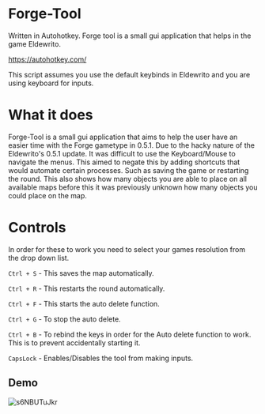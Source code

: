 # Forge-Tool
Written in Autohotkey.
Forge tool is a small gui application that helps in the game Eldewrito.

https://autohotkey.com/

This script assumes you use the default keybinds in Eldewrito and you are using keyboard for inputs.

# What it does

Forge-Tool is a small gui application that aims to help the user have an easier time with the Forge gametype in 0.5.1.
Due to the hacky nature of the Eldewrito's 0.5.1 update.
It was difficult to use the Keyboard/Mouse to navigate the menus. This aimed to negate this by adding shortcuts that would automate certain processes. Such as saving the game or restarting the round.
This also shows how many objects you are able to place on all available maps before this it was previously unknown how many objects you could place on the map.


# Controls

In order for these to work you need to select your games resolution from the drop down list.

`Ctrl + S` - This saves the map automatically.

`Ctrl + R` - This restarts the round automatically.

`Ctrl + F` - This starts the auto delete function.

`Ctrl + G` - To stop the auto delete.

`Ctrl + B` - To rebind the keys in order for the Auto delete function to work. This is to prevent accidentally starting it.

`CapsLock` - Enables/Disables the tool from making inputs.


## Demo

![s6NBUTuJkr](https://user-images.githubusercontent.com/19593476/59283037-ce28af80-8c61-11e9-8f12-565a5ac9bccb.gif)

